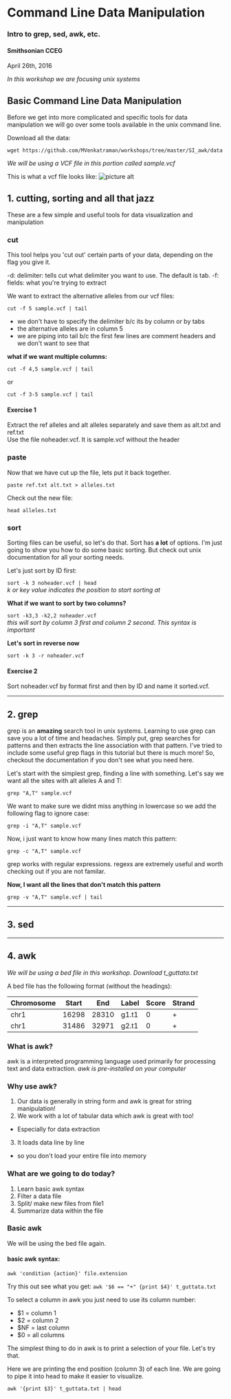 # Command Line Data Manipulation
### Intro to grep, sed, awk, etc.
#### Smithsonian CCEG
April 26th, 2016

*In this workshop we are focusing unix systems*

## Basic Command Line Data Manipulation

Before we get into more complicated and specific tools for data manipulation we will go over some tools available in the unix command line.

Download all the data:

`wget https://github.com/MVenkatraman/workshops/tree/master/SI_awk/data`

*We will be using a VCF file in this portion called sample.vcf*

This is what a vcf file looks like:
![picture alt](https://bioinf.comav.upv.es/courses/sequence_analysis/_images/vcf_format.png "from bioinf.comav.upv.es")

## 1. cutting, sorting and all that jazz

These are a few simple and useful tools for data visualization and manipulation

### cut
This tool helps you 'cut out' certain parts of your data, depending on the flag you give it.

-d: delimiter: tells cut what delimiter you want to use. The default is tab.
-f: fields: what you're trying to extract

We want to extract the alternative alleles from our vcf files:

`cut -f 5 sample.vcf | tail`
* we don't have to specify the delimiter b/c its by column or by tabs
* the alternative alleles are in column 5
* we are piping into tail b/c the first few lines are comment headers and we don't want to see that

**what if we want multiple columns:**

`cut -f 4,5 sample.vcf | tail`

or

`cut -f 3-5 sample.vcf | tail`

#### Exercise 1

Extract the ref alleles and alt alleles separately and save them as alt.txt and ref.txt   
Use the file noheader.vcf. It is sample.vcf without the header  

### paste

Now that we have cut up the file, lets put it back together.

`paste ref.txt alt.txt > alleles.txt`

Check out the new file:  

`head alleles.txt`

### sort

Sorting files can be useful, so let's do that. Sort has **a lot** of options. I'm just going to show you how to do some basic sorting. But check out unix documentation for all your sorting needs.  

Let's just sort by ID first:

`sort -k 3 noheader.vcf | head`  
*k or key value indicates the position to start sorting at*

**What if we want to sort by two columns?**

`sort -k3,3 -k2,2 noheader.vcf`  
*this will sort by column 3 first and column 2 second. This syntax is important*

**Let's sort in reverse now**

`sort -k 3 -r noheader.vcf`

#### Exercise 2

Sort noheader.vcf by format first and then by ID and name it sorted.vcf.

_____________
## 2. grep

grep is an **amazing** search tool in unix systems. Learning to use grep can save you a lot of time and headaches. Simply put, grep searches for patterns and then extracts the line association with that pattern. I've tried to include some useful grep flags in this tutorial but there is much more! So, checkout the documentation if you don't see what you need here.  

Let's start with the simplest grep, finding a line with something. Let's say we want all the sites with alt alleles A and T:  

`grep "A,T" sample.vcf`

We want to make sure we didnt miss anything in lowercase so we add the following flag to ignore case:

`grep -i "A,T" sample.vcf`

Now, i just want to know how many lines match this pattern:

`grep -c "A,T" sample.vcf`

grep works with regular expressions. regexs are extremely useful and worth checking out if you are not familar.   

**Now, I want all the lines that don't match this pattern**

`grep -v "A,T" sample.vcf | tail` 

_____________
## 3. sed

_____________
## 4. awk

*We will be using a bed file in this workshop.
Download t_guttata.txt*

A bed file has the following format (without the headings):

Chromosome  | Start  | End  | Label  | Score  | Strand
----------- | ------ | ---- | ------ | ------ | -------
chr1        | 16298  | 28310| g1.t1  |   0    |+
chr1        | 31486  | 32971| g2.t1  |   0    |+

### What is awk?
awk is a interpreted programming language used primarily for processing text and data extraction.
*awk is pre-installed on your computer*

### Why use awk?
1. Our data is generally in string form and awk is great for string manipulation!
2. We work with a lot of tabular data which awk is great with too!
  * Especially for data extraction
3. It loads data line by line
  * so you don't load your entire file into memory

### What are we going to do today?
1. Learn basic awk syntax
2. Filter a data file
3. Split/ make new files from file1
4. Summarize data within the file

###  Basic awk

We will be using the bed file again.

#### basic awk syntax:

`awk 'condition {action}' file.extension`

Try this out see what you get:
`awk '$6 == "+" {print $4}' t_guttata.txt`

To select a column in awk you just need to use its column number:
* $1 = column 1
* $2 = column 2
* $NF = last column
* $0 = all columns

The simplest thing to do in awk is to print a selection of your file. Let's try that.

Here we are printing the end position (column 3) of each line. We are going to pipe it into head to make it easier to visualize.

`awk '{print $3}' t_guttata.txt | head`
